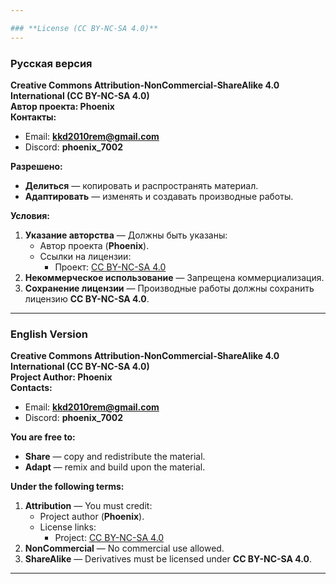 ```yaml
---

### **License (CC BY-NC-SA 4.0)**  
---  
```

### **Русская версия**  
**Creative Commons Attribution-NonCommercial-ShareAlike 4.0 International (CC BY-NC-SA 4.0)**  
**Автор проекта: Phoenix**  
**Контакты:**  
- Email: **kkd2010rem@gmail.com**  
- Discord: **phoenix_7002**  

**Разрешено:**  
- **Делиться** — копировать и распространять материал.  
- **Адаптировать** — изменять и создавать производные работы.  

**Условия:**  
1. **Указание авторства** — Должны быть указаны:  
   - Автор проекта (**Phoenix**).  
   - Ссылки на лицензии:  
     - Проект: [CC BY-NC-SA 4.0](https://creativecommons.org/licenses/by-nc-sa/4.0/)  
2. **Некоммерческое использование** — Запрещена коммерциализация.  
3. **Сохранение лицензии** — Производные работы должны сохранить лицензию **CC BY-NC-SA 4.0**.  

---

### **English Version**  
**Creative Commons Attribution-NonCommercial-ShareAlike 4.0 International (CC BY-NC-SA 4.0)**  
**Project Author: Phoenix**  
**Contacts:**  
- Email: **kkd2010rem@gmail.com**  
- Discord: **phoenix_7002**  

**You are free to:**  
- **Share** — copy and redistribute the material.  
- **Adapt** — remix and build upon the material.  

**Under the following terms:**  
1. **Attribution** — You must credit:  
   - Project author (**Phoenix**).  
   - License links:  
     - Project: [CC BY-NC-SA 4.0](https://creativecommons.org/licenses/by-nc-sa/4.0/)  
2. **NonCommercial** — No commercial use allowed.  
3. **ShareAlike** — Derivatives must be licensed under **CC BY-NC-SA 4.0**.  

---
